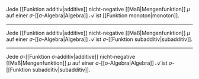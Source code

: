 Jede [[Funktion additiv|additive]] nicht-negative [[Maß|Mengenfunktion]] $\mu$ auf einer $\sigma$-[[σ-Algebra|Algebra]] $\mathcal{A}$ ist [[Funktion monoton|monoton]].

---

Jede [[Funktion additiv|additive]] nicht-negative [[Maß|Mengenfunktion]] $\mu$ auf einer $\sigma$-[[σ-Algebra|Algebra]] $\mathcal{A}$ ist $\sigma$-[[Funktion subadditiv|subadditiv]].

---

Jede $\sigma$-[[Funktion σ-additiv|additive]] nicht-negative [[Maß|Mengenfunktion]] $\mu$ auf einer $\sigma$-[[σ-Algebra|Algebra]] $\mathcal{A}$ ist $\sigma$-[[Funktion subadditiv|subadditiv]].